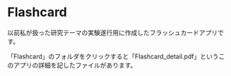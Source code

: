 # Flashcard
以前私が扱った研究テーマの実験遂行用に作成したフラッシュカードアプリです。

「Flashcard」のフォルダをクリックすると「Flashcard_detail.pdf」というこのアプリの詳細を記したファイルがあります。
